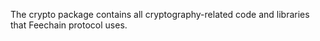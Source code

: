 The crypto package contains all cryptography-related code and libraries that Feechain protocol uses.
